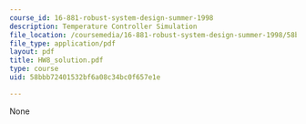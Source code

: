 ```yaml
---
course_id: 16-881-robust-system-design-summer-1998
description: Temperature Controller Simulation
file_location: /coursemedia/16-881-robust-system-design-summer-1998/58bbb72401532bf6a08c34bc0f657e1e_HW8_solution.pdf
file_type: application/pdf
layout: pdf
title: HW8_solution.pdf
type: course
uid: 58bbb72401532bf6a08c34bc0f657e1e

---
```

None